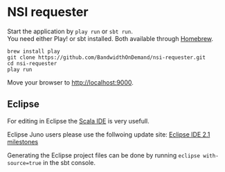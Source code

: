 # NSI requester

Start the application by `play run` or `sbt run`.  
You need either Play! or sbt installed. Both available through [Homebrew][homebrew].

    brew install play
    git clone https://github.com/BandwidthOnDemand/nsi-requester.git
    cd nsi-requester
    play run

Move your browser to [http://localhost:9000](http://localhost:9000).

## Eclipse
For editing in Eclipse the [Scala IDE](http://scala-ide.org/) is very usefull.

Eclipse Juno users please use the follwoing update site:
[Eclipse IDE 2.1 milestones](http://download.scala-ide.org/releases-juno-29/milestone/site)

Generating the Eclipse project files can be done by running `eclipse with-source=true` in the sbt console.


[homebrew]: http://mxcl.github.com/homebrew
